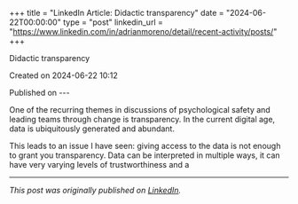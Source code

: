 +++
title = "LinkedIn Article: Didactic transparency"
date = "2024-06-22T00:00:00"
type = "post"
linkedin_url = "https://www.linkedin.com/in/adrianmoreno/detail/recent-activity/posts/"
+++

Didactic transparency

Created on 2024-06-22 10:12

Published on ---

One of the recurring themes in discussions of psychological safety and leading teams through change is transparency. In the current digital age, data is ubiquitously generated and abundant.

This leads to an issue I have seen: giving access to the data is not enough to grant you transparency. Data can be interpreted in multiple ways, it can have very varying levels of trustworthiness and a

---

*This post was originally published on [LinkedIn](https://www.linkedin.com/in/adrianmoreno/recent-activity/all/).*